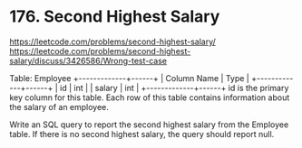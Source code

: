 # 176. Second Highest Salary

https://leetcode.com/problems/second-highest-salary/
https://leetcode.com/problems/second-highest-salary/discuss/3426586/Wrong-test-case

Table: Employee
+-------------+------+
| Column Name | Type |
+-------------+------+
| id          | int  |
| salary      | int  |
+-------------+------+
id is the primary key column for this table.
Each row of this table contains information about the salary of an employee.

Write an SQL query to report the second highest salary from the Employee table. If there is no second highest salary, the query should report null.
